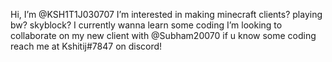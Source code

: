 Hi, I’m @KSH1T1J030707
I’m interested in making minecraft clients? playing bw? skyblock?
I currently wanna learn some coding
I’m looking to collaborate on my new client with @Subham20070
if u know some coding reach me at Kshitij#7847 on discord!

<!---
KSH1T1J030707/KSH1T1J030707 is a ✨ special ✨ repository because its `README.md` (this file) appears on your GitHub profile.
You can click the Preview link to take a look at your changes.
--->

